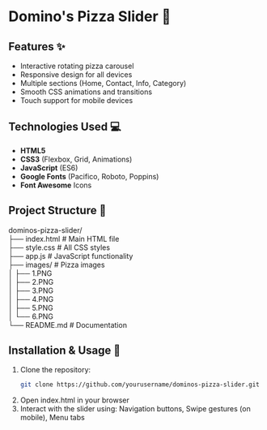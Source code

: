 # Domino's Pizza Slider 🍕


## Features ✨
- Interactive rotating pizza carousel
- Responsive design for all devices
- Multiple sections (Home, Contact, Info, Category)
- Smooth CSS animations and transitions
- Touch support for mobile devices

## Technologies Used 💻
- **HTML5**
- **CSS3** (Flexbox, Grid, Animations)
- **JavaScript** (ES6)
- **Google Fonts** (Pacifico, Roboto, Poppins)
- **Font Awesome** Icons

## Project Structure 📂

dominos-pizza-slider/ <br>
├── index.html # Main HTML file  <br>
├── style.css # All CSS styles <br>
├── app.js # JavaScript functionality <br>
├── images/ # Pizza images <br>
│ ├── 1.PNG <br>
│ ├── 2.PNG <br>
│ ├── 3.PNG <br>
│ ├── 4.PNG <br>
│ ├── 5.PNG <br>
│ └── 6.PNG <br>
└── README.md # Documentation
 <br>


## Installation & Usage 🚀
1. Clone the repository:
   ```bash
   git clone https://github.com/yourusername/dominos-pizza-slider.git
2. Open index.html in your browser
3. Interact with the slider using:
   Navigation buttons,
   Swipe gestures (on mobile),
   Menu tabs
